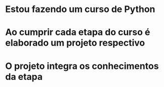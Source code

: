 # Estou fazendo um curso de Python
# Ao cumprir cada etapa do curso é elaborado um projeto respectivo
# O projeto integra os conhecimentos da etapa
